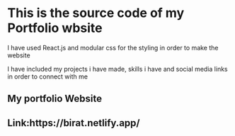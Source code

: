 <h1> This is the source code of my Portfolio wbsite</h1>
<p> I have used React.js and modular css for the styling in order to make the website</p>
<p> I have included my projects i have made, skills i have and social media links in order to connect with me</p>
<div>
  <h2> My portfolio Website</h2>
  <h2> Link:https://birat.netlify.app/</h2>
</div>
